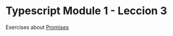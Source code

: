 # Typescript Module 1 - Leccion 3

Exercises about [Promises](https://developer.mozilla.org/es/docs/Web/JavaScript/Reference/Global_Objects/Promise)

